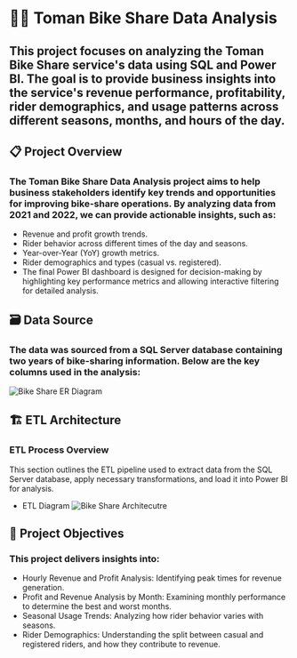 # 🚴‍♂️ Toman Bike Share Data Analysis
## This project focuses on analyzing the Toman Bike Share service's data using SQL and Power BI. The goal is to provide business insights into the service's revenue performance, profitability, rider demographics, and usage patterns across different seasons, months, and hours of the day.

## 📋 Project Overview
###  The Toman Bike Share Data Analysis project aims to help business stakeholders identify key trends and opportunities for improving bike-share operations. By analyzing data from 2021 and 2022, we can provide actionable insights, such as:

* Revenue and profit growth trends.
* Rider behavior across different times of the day and seasons.
* Year-over-Year (YoY) growth metrics.
* Rider demographics and types (casual vs. registered).
* The final Power BI dashboard is designed for decision-making by highlighting key performance metrics and allowing interactive filtering for detailed analysis.

## 🗃 Data Source
### The data was sourced from a SQL Server database containing two years of bike-sharing information. Below are the key columns used in the analysis:
![Bike Share ER Diagram](https://github.com/user-attachments/assets/0bd9b07d-f0ec-4bb5-9170-854bd4dabfc2)

## 🏗️ ETL Architecture
### ETL Process Overview
This section outlines the ETL pipeline used to extract data from the SQL Server database, apply necessary transformations, and load it into Power BI for analysis.
* ETL Diagram
  ![Bike Share Architecutre](https://github.com/user-attachments/assets/31b9288f-cc43-4c9d-8f2f-58821fe2eb9f)


## 🎯 Project Objectives
### This project delivers insights into:

* Hourly Revenue and Profit Analysis: Identifying peak times for revenue generation.
* Profit and Revenue Analysis by Month: Examining monthly performance to determine the best and worst months.
* Seasonal Usage Trends: Analyzing how rider behavior varies with seasons.
* Rider Demographics: Understanding the split between casual and registered riders, and how they contribute to revenue.

